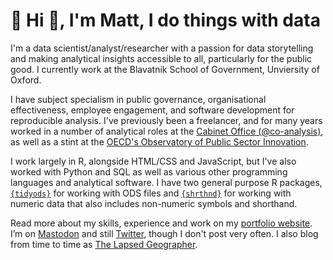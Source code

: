 # :wave: Hi :wave:, I'm Matt, I do things with data

I'm a data scientist/analyst/researcher with a passion for data storytelling and making analytical insights accessible to all, particularly for the public good. I currently work at the Blavatnik School of Government, Unviersity of Oxford.

I have subject specialism in public governance, organisational effectiveness, employee engagement, and software development for reproducible analysis. I've previously been a freelancer, and for many years worked in a number of analytical roles at the [Cabinet Office (@co-analysis)](https://github.com/co-analysis/), as well as a stint at the [OECD's Observatory of Public Sector Innovation](http://oecd-opsi.org).

I work largely in R, alongside HTML/CSS and JavaScript, but I've also worked with Python and SQL as well as various other programming languages and analytical software. I have two general purpose R packages, [`{tidyods}`](https://github.com/mattkerlogue/tidyods) for working with ODS files and [`{shrthnd}`](https://github.com/mattkerlogue/shrthnd) for working with numeric data that also includes non-numeric symbols and shorthand.

Read more about my skills, experience and work on my [portfolio website](https://matt.kerlogue.co.uk). I’m on <a rel="me" href="https://fosstodon.org/@mattkerlogue">Mastodon</a> and still [Twitter](https://www.twitter.com/mattkerlogue), though I don't post very often. I also blog from time to time as [The Lapsed Geographer](http://lapsedgeographer.london/).
